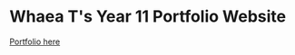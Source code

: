 # Whaea T's Year 11 Portfolio Website
 
[Portfolio here](https://whaeatkv.github.io/Year-11-Portfolio-Website/)
